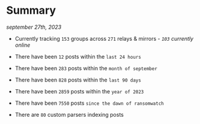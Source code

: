 
# Summary
_september 27th, 2023_

- Currently tracking `153` groups across `271` relays & mirrors - _`103` currently online_

- There have been `12` posts within the `last 24 hours`

- There have been `283` posts within the `month of september`

- There have been `828` posts within the `last 90 days`

- There have been `2859` posts within the `year of 2023`

- There have been `7550` posts `since the dawn of ransomwatch`

- There are `80` custom parsers indexing posts
